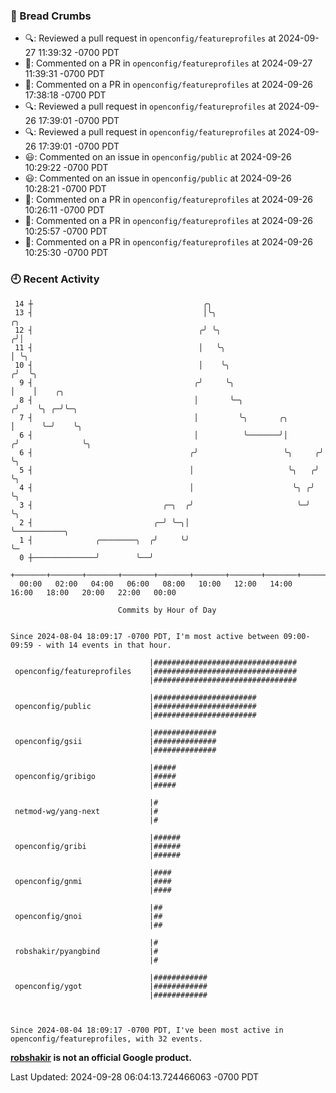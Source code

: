 ### 🍞 Bread Crumbs

 * 🔍: Reviewed a pull request in  `openconfig/featureprofiles` at 2024-09-27 11:39:32 -0700 PDT
 * 💬: Commented on a PR in  `openconfig/featureprofiles` at 2024-09-27 11:39:31 -0700 PDT
 * 💬: Commented on a PR in  `openconfig/featureprofiles` at 2024-09-26 17:38:18 -0700 PDT
 * 🔍: Reviewed a pull request in  `openconfig/featureprofiles` at 2024-09-26 17:39:01 -0700 PDT
 * 🔍: Reviewed a pull request in  `openconfig/featureprofiles` at 2024-09-26 17:39:01 -0700 PDT
 * 😃: Commented on an issue in `openconfig/public` at 2024-09-26 10:29:22 -0700 PDT
 * 😃: Commented on an issue in `openconfig/public` at 2024-09-26 10:28:21 -0700 PDT
 * 💬: Commented on a PR in  `openconfig/featureprofiles` at 2024-09-26 10:26:11 -0700 PDT
 * 💬: Commented on a PR in  `openconfig/featureprofiles` at 2024-09-26 10:25:57 -0700 PDT
 * 💬: Commented on a PR in  `openconfig/featureprofiles` at 2024-09-26 10:25:30 -0700 PDT

### 🕘 Recent Activity
```
 14 ┼                                      ╭╮
 13 ┤                                      │╰╮                           ╭╮
 12 ┤                                     ╭╯ ╰╮                         ╭╯│
 11 ┤                                     │   ╰╮                        │ ╰╮
 10 ┤                                     │    ╰╮                      ╭╯  ╰╮
  9 ┤                                    ╭╯     ╰╮                     │    │    ╭╮
  8 ┤                                    │       ╰─╮                  ╭╯    ╰╮ ╭─╯╰─╮
  7 ┤                                    │         ╰╮       ╭╮        │      ╰─╯    ╰╮
  6 ┤                                    │          ╰───────╯│       ╭╯              ╰╮
  6 ┤                                   ╭╯                   ╰╮     ╭╯                ╰╮
  5 ┤                                   │                     ╰╮   ╭╯                  ╰╮
  4 ┤                                   │                      ╰╮ ╭╯                    ╰╮
  3 ┤                             ╭─╮  ╭╯                       ╰─╯                      ╰╮
  2 ┤                           ╭─╯ ╰─╮│                                                  ╰───────────╮
  1 ┤              ╭────────╮  ╭╯     ╰╯                                                              ╰─
  0 ┼──────────────╯        ╰──╯
    +───────+───────+───────+───────+───────+───────+───────+───────+───────+───────+───────+───────+────
  00:00   02:00   04:00   06:00   08:00   10:00   12:00   14:00   16:00   18:00   20:00   22:00   00:00   

						Commits by Hour of Day


Since 2024-08-04 18:09:17 -0700 PDT, I'm most active between 09:00-09:59 - with 14 events in that hour.

```



```
                               |################################
 openconfig/featureprofiles    |################################
                               |################################

                               |#######################
 openconfig/public             |#######################
                               |#######################

                               |##############
 openconfig/gsii               |##############
                               |##############

                               |#####
 openconfig/gribigo            |#####
                               |#####

                               |#
 netmod-wg/yang-next           |#
                               |#

                               |######
 openconfig/gribi              |######
                               |######

                               |####
 openconfig/gnmi               |####
                               |####

                               |##
 openconfig/gnoi               |##
                               |##

                               |#
 robshakir/pyangbind           |#
                               |#

                               |############
 openconfig/ygot               |############
                               |############



Since 2024-08-04 18:09:17 -0700 PDT, I've been most active in openconfig/featureprofiles, with 32 events.

```
**[robshakir](mailto:robjs@google.com) is not an official Google product.**  


Last Updated: 2024-09-28 06:04:13.724466063 -0700 PDT
